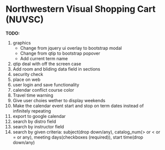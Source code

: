 # Northwestern Visual Shopping Cart (NUVSC)

<b>TODO:</b>

<ol>
<li>graphics
    <ul>
    <li>Change from jquery ui overlay to bootstrap modal</li>
    <li>Change from qtip to bootstrap popover</li>
    <li>Add current term name</li>
    </ul>
</li>
<li>qtip deal with off the screen case</li>
<li>Add room and bliding data field in sections</li>
<li>security check</li>
<li>place on web</li>
<li>user login and save functionality</li>
<li>calendar conflict course color</li>
<li>Travel time warning</li>
<li>Give user choies wether to display weekends</li>
<li>Make the calendar event start and stop on term dates instead of infinitely repeating</li>
<li>export to google calendar</li>
<li>search by distro field</li>
<li>search by instructor field</li>
<li>search by given criteria: subject(drop down/any), catalog_num(> or < or = or any), meeting days(checkboxes (required)), start time(drop down/any)</li>
</ol>
